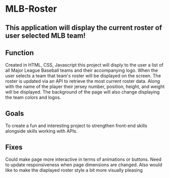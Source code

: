# MLB-Roster

## This application will display the current roster of user selected MLB team!

## Function
Created in HTML, CSS, Javascript this project will disply to the user a list of all Major League Baseball teams and their accompanying logo. When the user selects a team that team's roster will be displayed on the screen. The roster is updated via an API to retrieve the most current roster data. Along with the name of the player their jersey number, position, height, and weight will be displayed. The background of the page will also change displaying the team colors and logos.

## Goals
To create a fun and interesting project to strengthen front-end skills alongside skills working with APIs. 

## Fixes
Could make page more interactive in terms of animations or buttons. Need to update responsiveness when page dimensions are changed. Also would like to make the diaplayed roster style a bit more visually pleasing
